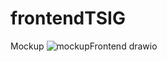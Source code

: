 # frontendTSIG

Mockup
![mockupFrontend drawio](https://github.com/JoaquinDelgado/frontendTSIG/assets/58957301/fc6a17bc-de90-42db-a007-19e7288905bc)
